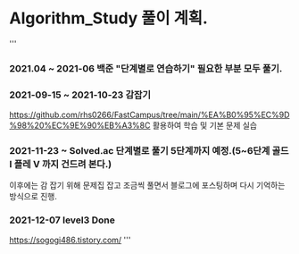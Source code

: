 # Algorithm_Study 풀이 계획.

'''
### 2021.04 ~ 2021-06 백준 "단계별로 연습하기" 필요한 부분 모두 풀기.
### 2021-09-15 ~ 2021-10-23 감잡기
 https://github.com/rhs0266/FastCampus/tree/main/%EA%B0%95%EC%9D%98%20%EC%9E%90%EB%A3%8C
 활용하여 학습 및 기본 문제 실습
### 2021-11-23 ~   Solved.ac 단계별로 풀기 5단계까지 예정.(5~6단계 골드I 플레 V 까지 건드려 본다.)
 이후에는 감 잡기 위해 문제집 잡고 조금씩 풀면서 블로그에 포스팅하며 다시 기억하는 방식으로 진행.
### 2021-12-07 level3 Done

https://sogogi486.tistory.com/
'''
